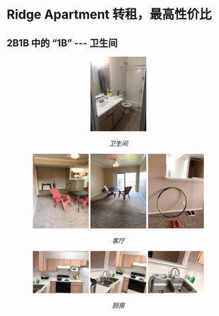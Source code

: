 # Ridge Apartment 转租，最高性价比

## 2B1B 中的 “1B” --- 卫生间
<p align="center">
	<img src="./image/cesuo_1.jpeg"  alt="Sample" width="25%" height="25%" > 
	<p align="center">	
		<em>卫生间</em>
		 </p>
 </p>

<p align="center">
	<img src="./image/keting_1.jpeg"  alt="Sample" width="25%" height="25%" > 
	<img src="./image/keting_2.jpeg"  alt="Sample" width="25%" height="25%" >
	<img src="./image/keting_3.jpeg"  alt="Sample" width="25%" height="25%" > 
	<p align="center">	
		<em>客厅</em>
		 </p>
 </p>


<p align="center">
	<img src="./image/chufang_1.jpeg"  alt="Sample" width="25%" height="25%" > 
	<img src="./image/chufang_2.jpeg"  alt="Sample" width="25%" height="25%" >
	<img src="./image/chufang_3.jpeg"  alt="Sample" width="25%" height="25%" > 
	<p align="center">	
		<em>厨房</em>
		 </p>
 </p>
